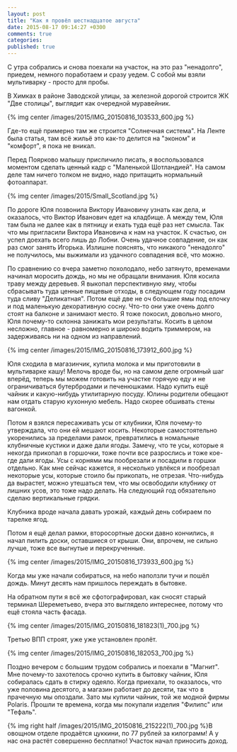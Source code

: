 ```yaml
---
layout: post
title: "Как я провёл шестнадцатое августа"
date: 2015-08-17 09:14:27 +0300
comments: true
categories: 
published: true
---
```

С утра собрались и снова поехали на участок, на это раз "ненадолго", приедем, немного поработаем и сразу уедем. С собой мы взяли мультиварку - просто для пробы.

В Химках в районе Заводской улицы, за железной дорогой строится ЖК "Две столицы", выглядит как очередной муравейник. 

{% img center /images/2015/IMG_20150816_103533_600.jpg %}

Где-то ещё примерно там же строится "Солнечная система". На Ленте была статья, там всё жильё это как-то делится на "эконом" и "комфорт", я пока не вникал.

Перед Поярково малышу приспичило писать, я воспользовался моментом сделать ценный кадр с "Маленькой Шотландией". На самом деле там ничего толком не видно, надо притащить нормальный фотоаппарат.

{% img center /images/2015/Small_Scotland.jpg %}

По дороге Юля позвонила Виктору Ивановичу узнать как дела, и оказалось, что Виктор Иванович едет на кладбище. А между тем, Юля там была не далее как в пятницу и ехать туда ещё раз нет смысла. Так что мы пригласили Виктора Ивановича к нам на участок. К счастью, он успел доехать всего лишь до Лобни. Очень удачное совпадение, он как раз смог занять Игорька. Излишне пояснять, что никакого "ненадолго" не получилось, мы выжимали из удачного совпадения всё, что можно.

По сравнению со вчера заметно похолодало, небо затянуто, временами начинал моросить дождь, но мы не обращали внимания. Юля косила траву между деревьев. Я выкопал перспективную яму, чтобы сбрасывать туда ценные пищевые отходы, в следующем году посадим туда сливу "Деликатная". Потом ещё две не оч большие ямы под елочку и под маленькую декоративную сосну. Что-то они уже очень долго стоят на балконе и занимают место. Я тоже покосил, довольно много, Юля почему-то склонна занижать мои результаты. Косить в целом несложно, главное - равномерно и широко водить триммером, на задерживаясь ни на одном из направлений.

{% img center /images/2015/IMG_20150816_173912_600.jpg %}

Юля сходила  в магазинчик, купила молока и мы приготовили в мультиварке кашу! Мелочь вроде бы, но на самом деле огромный шаг вперёд, теперь мы можем готовить на участке горячую еду и не ограничиваться бутербродами и печенюшками. Надо купить ещё чайник и какую-нибудь утилитарную посуду. Юлины родители обещают нам отдать старую кухонную мебель. Надо скорее обшивать стены вагонкой. 

Потом я взялся пересаживать усы от клубники, Юля почему-то утверждала, что они ей мешают косить. Некоторые самостоятельно укоренились за пределами рамок, превратились в номальные клубничные кустики и даже дали ягоды. Замечу, что те усы, которые я некогда прикопал в горшочки, тоже почти все разрослись и тоже кое-где дали ягоды. Усы с корнями мы пообрезали и посадили в горшки отдельно. Как мне сейчас кажется, я несколько увлёкся и пообрезал некоторые усы, которые стоило бы прикопать, не отрезая. Что-нибудь да вырастет, можно утешаться тем, что мы освободили клубнику от лишних усов, это тоже надо делать. На следующий год обязательно сделаю вертикальные грядки.

Клубника вроде начала давать урожай, каждый день собираем по тарелке ягод.

Потом я ещё делал рамки, второсортные доски давно кончились, я начал пилить доски, оставшиеся от крыши. Они, впрочем, не сильно лучше, тоже все выгнутые и перекрученные.

{% img center /images/2015/IMG_20150816_173933_600.jpg %}

Когда мы уже начали собираться, на небо наползли тучи и пошёл дождь. Минут десять нам пришлось переждать в бытовке.

На обратном пути я всё же сфотографировал, как сносят старый терминал Шереметьево, вчера это выглядело интереснее, потому что ещё стояла часть фасада.

{% img center /images/2015/IMG_20150816_181823(1)_700.jpg %}

Третью ВПП строят, уже уже установлен пролёт.

{% img center /images/2015/IMG_20150816_182053_700.jpg %}

Поздно вечером с большим трудом собрались и поехали в "Магнит". Мне почему-то захотелось срочно купить в бытовку чайник, Юля собиралась сдать в стирку одеяло. Когда приехали, то оказалось, что уже половина десятого, а магазин работает до десяти, так что в прачечную мы опоздали. Зато мы купили чайник, той же модной фирмы Polaris. Прошли те времена, когда мы покупали изделия "Филипс" или "Тефаль".  

{% img right half /images/2015/IMG_20150816_215222(1)_700.jpg %}В овощном отделе продаётся цуккини, по 77 рублей за килограмм! А у нас она растёт совершенно бесплатно! Участок начал приносить доход.